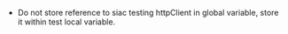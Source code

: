 - Do not store reference to siac testing httpClient in global variable,
  store it within test local variable.